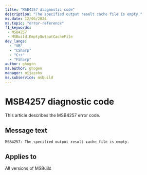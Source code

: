 ```yaml
---
title: "MSB4257 diagnostic code"
description: "The specified output result cache file is empty."
ms.date: 12/06/2024
ms.topic: "error-reference"
f1_keywords:
 - MSB4257
 - MSBuild.EmptyOutputCacheFile
dev_langs:
  - "VB"
  - "CSharp"
  - "C++"
  - "FSharp"
author: ghogen
ms.author: ghogen
manager: mijacobs
ms.subservice: msbuild
---
```


# MSB4257 diagnostic code

<!-- :::ErrorDefinitionDescription::: -->
<!-- :::editable-content name="introDescription"::: -->
This article describes the MSB4257 error code.
<!-- :::editable-content-end::: -->

## Message text

`MSB4257: The specified output result cache file is empty.`

<!-- :::editable-content name="postOutputDescription"::: -->
<!-- :::editable-content-end::: -->
<!-- :::ErrorDefinitionDescription-end::: -->

## Applies to

All versions of MSBuild
